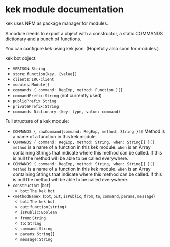 kek module documentation
===

kek uses NPM as package manager for modules.

A module needs to export a object with a constructor, a static COMMANDS dictionary and a bunch of functions.

You can configure kek using kek.json. (Hopefully also soon for modules.)

kek bot object:
- `VERISON`: `String`
- `store`: `function(key, [value])`
- `clients`: `IRC-client`
- `modules`: `Module[]`
- `commands`: `{ command: RegExp, method: Function }[]`
- `commandPrefix`: `String` (not currently used)
- `publicPrefix`: `String`
- `privatePrefix`: `String`
- `commands`: `Dictionary (key: type, value: command)`

Full structure of a kek module:
- `COMMANDS`: `{ rawCommand|command: RegExp, method: String }[]` Method is a name of a function in this kek module.
- `COMMANDS`: `{ command: RegExp, method: String, when: String[] }[]` `method` is a name of a function in this kek module. `when` is an Array containing Strings that indicate where this method can be called. If this is null the method will be able to be called everywhere.
- `COMMANDS`: `{ command: RegExp, method: String, when: String[] }[]` `method` is a name of a function in this kek module. `when` is an Array containing Strings that indicate where this method can be called. If this is null the method will be able to be called everywhere.
- `constructor`: (`bot`)
	- `bot`: `The kek bot` 
- `<methodName>`: (`bot`, `out`, `isPublic`, `from`, `to`, `command`, `params`, `message`)
	- `bot`: `The kek bot`
	- `out`: `function(string)`
	- `isPublic`: `Boolean`
	- `from`: `String`
	- `to`: `String`
	- `command`: `String`
	- `params`: `String[]`
	- `message`: `String`
